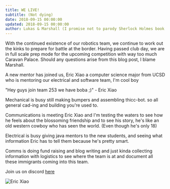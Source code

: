 ```yaml
---
title: WE LIVE!
subtitle: (Not dying)
date: 2018-09-15 00:00:00
updated: 2018-09-15 00:00:00
author: Lukas & Marshall (I promise not to parody Sherlock Holmes book titles)
---
```


With the continued existence of our robotics team, we continue to work out the kinks to prepare for battle at the border.
Having passed club day, we are in full scale prep mode for the upcoming competition with way too much Caravan Palace.
Should any questions arise from this blog post, I blame Marshall.

A new mentor has joined us, Eric Xiao a computer science major from UCSD who is mentoring our electrical and software team,
I'm cool boy

"Hey guys join team 253 we have boba ;)" - Eric Xiao

Mechanical is busy still making bumpers and assembling thicc-bot. so all general cad-ing and building you're used to.

Communications is meeting Eric Xiao and I'm testing the waters to see how he feels about
the blossoming friendship and to see his story, he's like an old western cowboy who has seen the world.
(Even though he's only 18)

Electrical is busy giving java mentors to the new students, and seeing what information Eric has to tell them because he's pretty smart.

Comms is doing fund raising and blog writing and just kinda collecting information with logistics to see where the team is at and document all these immigrants coming into this team.

Join us on discord <a href="https://discordapp.com/invite/RshDdxa">here</a>

![Eric Xiao](/images/20180915/ThingAMABob.PNG)
